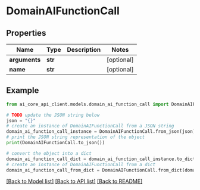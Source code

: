 # DomainAIFunctionCall


## Properties

Name | Type | Description | Notes
------------ | ------------- | ------------- | -------------
**arguments** | **str** |  | [optional] 
**name** | **str** |  | [optional] 

## Example

```python
from ai_core_api_client.models.domain_ai_function_call import DomainAIFunctionCall

# TODO update the JSON string below
json = "{}"
# create an instance of DomainAIFunctionCall from a JSON string
domain_ai_function_call_instance = DomainAIFunctionCall.from_json(json)
# print the JSON string representation of the object
print(DomainAIFunctionCall.to_json())

# convert the object into a dict
domain_ai_function_call_dict = domain_ai_function_call_instance.to_dict()
# create an instance of DomainAIFunctionCall from a dict
domain_ai_function_call_from_dict = DomainAIFunctionCall.from_dict(domain_ai_function_call_dict)
```
[[Back to Model list]](../README.md#documentation-for-models) [[Back to API list]](../README.md#documentation-for-api-endpoints) [[Back to README]](../README.md)


